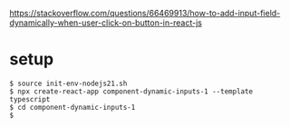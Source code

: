 https://stackoverflow.com/questions/66469913/how-to-add-input-field-dynamically-when-user-click-on-button-in-react-js

# setup
```
$ source init-env-nodejs21.sh
$ npx create-react-app component-dynamic-inputs-1 --template typescript
$ cd component-dynamic-inputs-1
$ 
```
